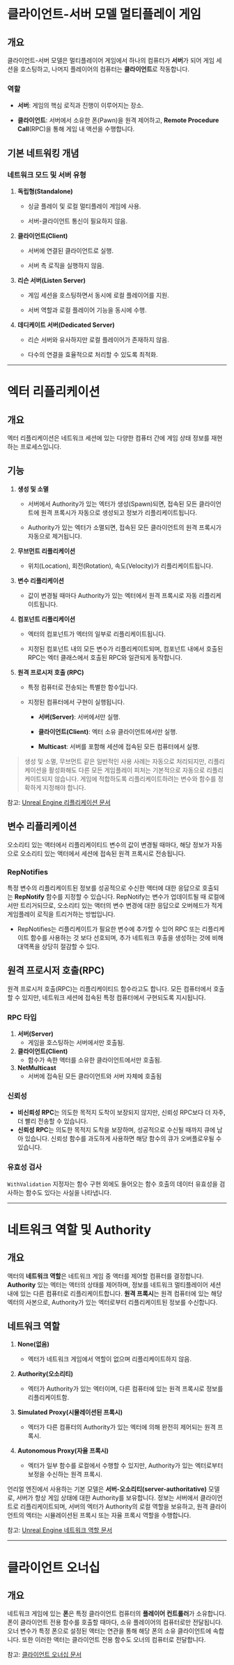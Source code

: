 # 클라이언트-서버 모델 멀티플레이 게임

## 개요

클라이언트-서버 모델은 멀티플레이어 게임에서 하나의 컴퓨터가 **서버**가 되어 게임 세션을 호스팅하고, 나머지 플레이어의 컴퓨터는 **클라이언트**로 작동합니다.

### 역할

- **서버**: 게임의 핵심 로직과 진행이 이루어지는 장소.
    
- **클라이언트**: 서버에서 소유한 폰(Pawn)을 원격 제어하고, **Remote Procedure Call**(RPC)을 통해 게임 내 액션을 수행합니다.
    

## 기본 네트워킹 개념

### 네트워크 모드 및 서버 유형

1. **독립형(Standalone)**
    
    - 싱글 플레이 및 로컬 멀티플레이 게임에 사용.
        
    - 서버-클라이언트 통신이 필요하지 않음.
        
2. **클라이언트(Client)**
    
    - 서버에 연결된 클라이언트로 실행.
        
    - 서버 측 로직을 실행하지 않음.
        
3. **리슨 서버(Listen Server)**
    
    - 게임 세션을 호스팅하면서 동시에 로컬 플레이어를 지원.
        
    - 서버 역할과 로컬 플레이어 기능을 동시에 수행.
        
4. **데디케이트 서버(Dedicated Server)**
    
    - 리슨 서버와 유사하지만 로컬 플레이어가 존재하지 않음.
        
    - 다수의 연결을 효율적으로 처리할 수 있도록 최적화.
        

---

# 엑터 리플리케이션

## 개요

엑터 리플리케이션은 네트워크 세션에 있는 다양한 컴퓨터 간에 게임 상태 정보를 재현하는 프로세스입니다.

## 기능

1. **생성 및 소멸**
    
    - 서버에서 Authority가 있는 엑터가 생성(Spawn)되면, 접속된 모든 클라이언트에 원격 프록시가 자동으로 생성되고 정보가 리플리케이트됩니다.
        
    - Authority가 있는 엑터가 소멸되면, 접속된 모든 클라이언트의 원격 프록시가 자동으로 제거됩니다.
        
2. **무브먼트 리플리케이션**
    
    - 위치(Location), 회전(Rotation), 속도(Velocity)가 리플리케이트됩니다.
        
3. **변수 리플리케이션**
    
    - 값이 변경될 때마다 Authority가 있는 엑터에서 원격 프록시로 자동 리플리케이트됩니다.
        
4. **컴포넌트 리플리케이션**
    
    - 엑터의 컴포넌트가 엑터의 일부로 리플리케이트됩니다.
        
    - 지정된 컴포넌트 내의 모든 변수가 리플리케이트되며, 컴포넌트 내에서 호출된 RPC는 엑터 클래스에서 호출된 RPC와 일관되게 동작합니다.
        
5. **원격 프로시저 호출 (RPC)**
    
    - 특정 컴퓨터로 전송되는 특별한 함수입니다.
        
    - 지정된 컴퓨터에서 구현이 실행됩니다.
        
        - **서버(Server)**: 서버에서만 실행.
            
        - **클라이언트(Client)**: 엑터 소유 클라이언트에서만 실행.
            
        - **Multicast**: 서버를 포함해 세션에 접속된 모든 컴퓨터에서 실행.
            

> 생성 및 소멸, 무브먼트 같은 일반적인 사용 사례는 자동으로 처리되지만, 리플리케이션을 활성화해도 다른 모든 게임플레이 피처는 기본적으로 자동으로 리플리케이트되지 않습니다. 게임에 적합하도록 리플리케이트하려는 변수와 함수를 정확하게 지정해야 합니다.

참고: [Unreal Engine 리플리케이션 문서](https://dev.epicgames.com/documentation/ko-kr/unreal-engine/replicate-actor-properties-in-unreal-engine?application_version=5.4)

## 변수 리플리케이션
오소리티 있는 액터에서 리플리케이티드 변수의 값이 변경될 때마다, 해당 정보가 자동으로 오소리티 있는 액터에서 세션에 접속된 원격 프록시로 전송됩니다.
### RepNotifies
특정 변수의 리플리케이트된 정보를 성공적으로 수신한 액터에 대한 응답으로 호출되는 **RepNotify** 함수를 지정할 수 있습니다. RepNotify는 변수가 업데이트될 때 로컬에서만 트리거되므로, 오소리티 있는 액터의 변수 변경에 대한 응답으로 오버헤드가 적게 게임플레이 로직을 트리거하는 방법입니다.
- RepNotifies는 리플리케이트가 필요한 변수에 추가할 수 있어 RPC 또는 리플리케이트 함수를 사용하는 것 보다 선호되며, 추가 네트워크 후출을 생성하는 것에 비해 대역폭을 상당히 절감할 수 있다.
## 원격 프로시저 호출(RPC)
원격 프로시저 호출(RPC)는 리플리케이티드 함수라고도 합니다. 모든 컴퓨터에서 호출할 수 있지만, 네트워크 세션에 접속된 특정 컴퓨터에서 구현되도록 지시됩니다.

### RPC 타입
1. **서버(Server)** 
	- 게임을 호스팅하는 서버에서만 호출됨.
2. **클라이언트(Client)**
	- 함수가 속한 액터를 소유한 클라이언트에서만 호출됨.
3. **NetMulticast** 
	- 서버에 접속된 모든 클라이언트와 서버 자체에 호출됨
### 신뢰성
- **비신뢰성 RPC**는 의도한 목적지 도착이 보장되지 않지만, 신뢰성 RPC보다 더 자주, 더 빨리 전송할 수 있습니다.
- **신뢰성 RPC**는 의도한 목적지 도착을 보장하며, 성공적으로 수신될 때까지 큐에 남아 있습니다. 신뢰성 함수를 과도하게 사용하면 해당 함수의 큐가 오버플로우될 수 있습니다.
### 유효성 검사
`WithValidation` 지정자는 함수 구현 외에도 들어오는 함수 호출의 데이터 유효성을 검사하는 함수도 있다는 사실을 나타냅니다.

---

# 네트워크 역할 및 Authority

## 개요

액터의 **네트워크 역할**은 네트워크 게임 중 액터를 제어할 컴퓨터를 결정합니다. **Authority** 있는 엑터는 액터의 상태를 제어하며, 정보를 네트워크 멀티플레이어 세션 내에 있는 다른 컴퓨터로 리플리케이트합니다. **원격 프록시**는 원격 컴퓨터에 있는 해당 엑터의 사본으로, Authority가 있는 엑터로부터 리플리케이트된 정보를 수신합니다.

## 네트워크 역할

1. **None(없음)**
    
    - 엑터가 네트워크 게임에서 역할이 없으며 리플리케이트하지 않음.
        
2. **Authority(오소리티)**
    
    - 엑터가 Authority가 있는 엑터이며, 다른 컴퓨터에 있는 원격 프록시로 정보를 리플리케이트함.
        
3. **Simulated Proxy(시뮬레이션된 프록시)**
    
    - 엑터가 다른 컴퓨터의 Authority가 있는 엑터에 의해 완전히 제어되는 원격 프록시.
        
4. **Autonomous Proxy(자율 프록시)**
    
    - 엑터가 일부 함수를 로컬에서 수행할 수 있지만, Authority가 있는 엑터로부터 보정을 수신하는 원격 프록시.
        

언리얼 엔진에서 사용하는 기본 모델은 **서버-오소리티(server-authoritative)** 모델로, 서버가 항상 게임 상태에 대한 Authority를 보유합니다. 정보는 서버에서 클라이언트로 리플리케이트되며, 서버의 엑터가 Authority의 로컬 역할을 보유하고, 원격 클라이언트의 엑터는 시뮬레이션된 프록시 또는 자율 프록시 역할을 수행합니다.

참고: [Unreal Engine 네트워크 역할 문서](https://dev.epicgames.com/documentation/ko-kr/unreal-engine/actor-role-and-remote-role-in-unreal-engine?application_version=5.4)

---
# 클라이언트 오너십
## 개요 
네트워크 게임에 있는 **폰**은 특정 클라이언트 컴퓨터의 **플레이어 컨트롤러**가 소유합니다. 폰이 클라이언트 전용 함수를 호출할 때마다, 소유 플레이어의 컴퓨터로만 전달됩니다. 오너 변수가 특정 폰으로 설정된 액터는 연관을 통해 해당 폰의 소유 클라이언트에 속합니다. 또한 이러한 액터는 클라이언트 전용 함수도 오너의 컴퓨터로 전달합니다.

참고: [클라이언트 오너십 문서](https://dev.epicgames.com/documentation/ko-kr/unreal-engine/actor-owner-and-owning-connection-in-unreal-engine?application_version=5.4)
